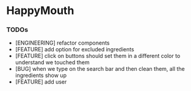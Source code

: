 # HappyMouth

### TODOs
- [ENGINEERING] refactor components
- [FEATURE] add option for excluded ingredients
- [FEATURE] click on buttons should set them in a different color to understand we touched them
- [BUG] when we type on the search bar and then clean them, all the ingredients show up
- [FEATURE] add user

